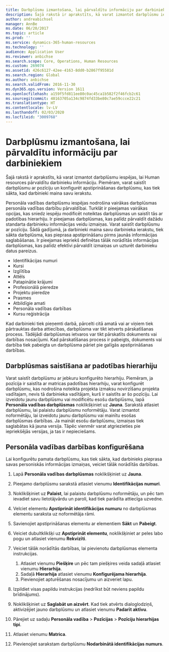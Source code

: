 ```yaml
---
title: Darbplūsmu izmantošana, lai pārvaldītu informāciju par darbiniekiem
description: Šajā rakstā ir aprakstīts, kā varat izmantot darbplūsmu iespējas, lai Human resources pārvaldītu darbinieku informāciju. Piemēram, varat saistīt darbplūsmu ar pozīciju un konfigurēt apstiprināšanas darbplūsmu, kas tiek sākta, kad darbinieki maina savu ierakstu.
author: andreabichsel
manager: AnnBe
ms.date: 06/20/2017
ms.topic: article
ms.prod: ''
ms.service: dynamics-365-human-resources
ms.technology: ''
audience: Application User
ms.reviewer: anbichse
ms.search.scope: Core, Operations, Human Resources
ms.custom: 269074
ms.assetid: 426c6127-42ee-4163-8dd0-b2867f95581d
ms.search.region: Global
ms.author: anbichse
ms.search.validFrom: 2016-11-30
ms.dyn365.ops.version: Version 1611
ms.openlocfilehash: a159f5fd811ee80c0ac45ca1b582f2f46fcb2c61
ms.sourcegitcommit: 40163705a134c9874fd33be80c7ae59ccce22c21
ms.translationtype: HT
ms.contentlocale: lv-LV
ms.lasthandoff: 02/03/2020
ms.locfileid: "3009768"
---
```

# <a name="use-workflows-to-manage-employee-information"></a>Darbplūsmu izmantošana, lai pārvaldītu informāciju par darbiniekiem

Šajā rakstā ir aprakstīts, kā varat izmantot darbplūsmu iespējas, lai Human resources pārvaldītu darbinieku informāciju. Piemēram, varat saistīt darbplūsmu ar pozīciju un konfigurēt apstiprināšanas darbplūsmu, kas tiek sākta, kad darbinieki maina savu ierakstu.

Personāla vadības darbplūsmu iespējas nodrošina vairākas darbplūsmas personāla vadības darbību pārvaldībai. Turklāt ir pieejamas vairākas opcijas, kas sniedz iespēju modificēt noteiktas darbplūsmas un saistīt tās ar padotības hierarhiju. Ir pieejamas darbplūsmas, kas palīdz pārvaldīt dažādu standarta darbinieku informācijas veidu izmaiņas. Varat saistīt darbplūsmu ar pozīciju. Šādā gadījumā, ja darbinieki maina savu darbinieka ierakstu, tiek sākta darbplūsma, kas pieprasa apstiprināšanu pirms jaunās informācijas saglabāšanas. Ir pieejamas iepriekš definētas tālāk norādītās informācijas darbplūsmas, kas palīdz efektīvi pārvaldīt izmaiņas un uzturēt darbinieku datus pareizus.

-   Identifikācijas numuri
-   Kursi
-   Izglītība
-   Attēls
-   Patapinātie krājumi
-   Profesionālā pieredze
-   Projektu pieredze
-   Prasmes
-   Atbildīgie amati
-   Personāla vadības darbības
-   Kursu reģistrācija

Kad darbinieki tiek pieņemti darbā, pārcelti citā amatā vai ar viņiem tiek pārtrauktas darba attiecības, darbplūsma var tikt ietverts pārskatīšanas process. Tādējādi darbplūsmas ietvaros var tikt pārskatīts dokuments vai darbības nosacījumi. Kad pārskatīšanas process ir pabeigts, dokuments vai darbība tiek pabeigta un darbplūsma pāriet pie galīgās apstiprināšanas darbības.

## <a name="associate-a-workflow-with-a-position-hierarchy"></a>Darbplūsmas saistīšana ar padotības hierarhiju
Varat saistīt darbplūsmu ar jebkuru konfigurēto hierarhiju. Piemēram, ja pozīcija ir saistīta ar matricas padotības hierarhiju, varat konfigurēt darbplūsmu, kas nodrošina noteikta projekta izmaksu novirzīšanu projekta vadītajam, nevis tā darbinieka vadītājam, kurš ir saistīts ar šo pozīciju. Lai izveidotu jaunu darbplūsmu vai modificētu esošu darbplūsmu, lapā **Personāla vadības darbplūsmas** noklikšķiniet uz **Jauna**. Sarakstā atlasiet darbplūsmu, lai palaistu darbplūsmu noformētāju. Varat izmantot noformētāju, lai izveidotu jaunu darbplūsmu vai mainītu esošas darbplūsmas darbības. Ja maināt esošu darbplūsmu, izmaiņas tiek saglabātas kā jauna versija. Tāpēc vienmēr varat atgriezieties pie iepriekšējās versijas, ja tas ir nepieciešams.

## <a name="configure-a-human-resources-workflow"></a>Personāla vadības darbības konfigurēšana
Lai konfigurētu pamata darbplūsmu, kas tiek sākta, kad darbinieks pieprasa savas personiskās informācijas izmaiņas, veiciet tālāk norādītās darbības.

1.  Lapā **Personāla vadības darbplūsmas** noklikšķiniet uz **Jauna**.
2.  Pieejamo darbplūsmu sarakstā atlasiet vienumu **Identifikācijas numuri**.
3.  Noklikšķiniet uz **Palaist**, lai palaistu darbplūsmu noformētāju, un pēc tam ievadiet savu lietotājvārdu un paroli, kad tiek parādīta attiecīga uzvedne.
4.  Velciet elementu **Apstiprināt identifikācijas numuru** no darbplūsmas elementu saraksta uz noformētāja rāmi.
5.  Savienojiet apstiprināšanas elementu ar elementiem **Sākt** un **Pabeigt**.
6.  Veiciet dubultklikšķi uz **Apstiprināt elementu**, noklikšķiniet ar peles labo pogu un atlasiet vienumu **Rekvizīti**.
7.  Veiciet tālāk norādītās darbības, lai pievienotu darbplūsmas elementa instrukcijas.
    1.  Atlasiet vienumu **Piešķire** un pēc tam piešķires veida sadaļā atlasiet vienumu **Hierarhija**.
    2.  Sadaļā **Hierarhija** atlasiet vienumu **Konfigurējama hierarhija**.
    3.  Pievienojiet apturēšanas nosacījumu un aizveriet lapu.

8.  Izpildiet visas papildu instrukcijas (nedrīkst būt neviens papildu brīdinājums).
9.  Noklikšķiniet uz **Saglabāt un aizvērt**. Kad tiek atvērts dialoglodziņš, aktivizējiet jauno darbplūsmu un atlasiet vienumu **Padarīt aktīvu**.
10. Pārejiet uz sadaļu **Personāla vadība** &gt; **Pozīcijas** &gt; **Pozīciju hierarhijas tipi**.
11. Atlasiet vienumu **Matrica**.
12. Pievienojiet sarakstam darbplūsmu **Nodarbinātā identifikācijas numurs**.




